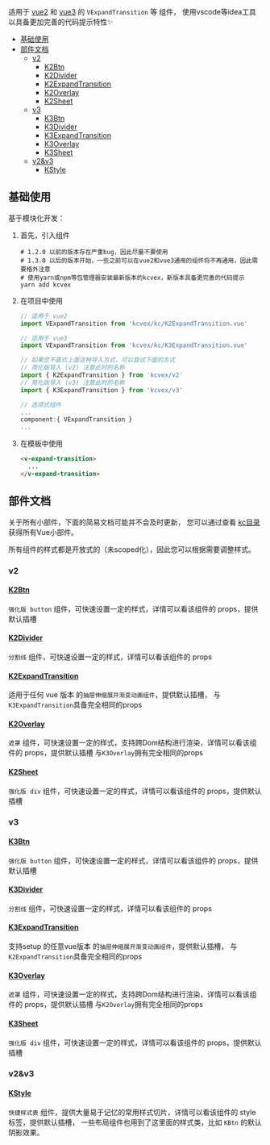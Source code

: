 适用于 [vue2](https://v2.vuejs.org/) 和 [vue3](https://vuejs.org/) 的 `VExpandTransition` 等 组件，
使用vscode等idea工具以具备更加完善的代码提示特性✨

<!-- TOC -->
  * [基础使用](#基础使用)
  * [部件文档](#部件文档)
    * [v2](#v2)
      * [K2Btn](#k2btn)
      * [K2Divider](#k2divider)
      * [K2ExpandTransition](#k2expandtransition)
      * [K2Overlay](#k2overlay)
      * [K2Sheet](#k2sheet)
    * [v3](#v3)
      * [K3Btn](#k3btn)
      * [K3Divider](#k3divider)
      * [K3ExpandTransition](#k3expandtransition)
      * [K3Overlay](#k3overlay)
      * [K3Sheet](#k3sheet)
    * [v2&v3](#v2v3)
      * [KStyle](#kstyle)
<!-- TOC -->

## 基础使用

基于模块化开发：

   1. 首先，引入组件
      ```shell
      # 1.2.0 以前的版本存在严重bug，因此尽量不要使用
      # 1.3.0 以后的版本开始，一些之前可以在vue2和vue3通用的组件将不再通用，因此需要格外注意
      # 使用yarn或npm等包管理器安装最新版本的kcvex，新版本具备更完善的代码提示
      yarn add kcvex
      ```
   2. 在项目中使用   
      ```javascript
      // 适用于 vue2
      import VExpandTransition from 'kcvex/kc/K2ExpandTransition.vue'
      
      // 适用于 vue3
      import VExpandTransition from 'kcvex/kc/K3ExpandTransition.vue'
      
      // 如果您不喜欢上面这种导入方式，可以尝试下面的方式
      // 简化版导入 (v2) 注意此时的名称
      import { K2ExpandTransition } from 'kcvex/v2'
      // 简化版导入 (v3) 注意此时的名称
      import { K3ExpandTransition } from 'kcvex/v3'
      ```
      ```javascript
      // 选项式组件
      ...
      component:{ VExpandTransition }
      ...
      ```
   2. 在模板中使用
      ```html
      <v-expand-transition>
        ...
      </v-expand-transition>
      ```
      
## 部件文档

关于所有小部件，下面的简易文档可能并不会及时更新，
您可以通过查看 [kc目录](./kc/) 获得所有Vue小部件。

所有组件的样式都是开放式的（未scoped化），因此您可以根据需要调整样式。

### v2

#### [K2Btn](./kc/K2Btn.vue)

`强化版 button` 组件，可快速设置一定的样式，详情可以看该组件的 props，提供默认插槽

#### [K2Divider](./kc/K2Divider.vue)

`分割线` 组件，可快速设置一定的样式，详情可以看该组件的 props

#### [K2ExpandTransition](./kc/K2ExpandTransition.vue)

适用于任何 vue 版本 的`抽屉伸缩展开渐变动画组件`，提供默认插槽，
与`K3ExpandTransition`具备完全相同的props

#### [K2Overlay](./kc/K2Overlay.vue)

`遮罩` 组件，可快速设置一定的样式，支持跨Dom结构进行渲染，详情可以看该组件的 props，提供默认插槽
与`K3Overlay`拥有完全相同的props

#### [K2Sheet](./kc/K2Sheet.vue)

`强化版 div` 组件，可快速设置一定的样式，详情可以看该组件的 props，提供默认插槽

### v3

#### [K3Btn](./kc/K3Btn.vue)

`强化版 button` 组件，可快速设置一定的样式，详情可以看该组件的 props，提供默认插槽

#### [K3Divider](./kc/K3Divider.vue)

`分割线` 组件，可快速设置一定的样式，详情可以看该组件的 props

#### [K3ExpandTransition](./kc/K3ExpandTransition.vue)

支持setup 的任意vue版本 的`抽屉伸缩展开渐变动画组件`，提供默认插槽，
与`K2ExpandTransition`具备完全相同的props

#### [K3Overlay](./kc/K3Overlay.vue)

`遮罩` 组件，可快速设置一定的样式，支持跨Dom结构进行渲染，详情可以看该组件的 props，提供默认插槽
与`K2Overlay`拥有完全相同的props

#### [K3Sheet](./kc/K3Sheet.vue)

`强化版 div` 组件，可快速设置一定的样式，详情可以看该组件的 props，提供默认插槽

### v2&v3

#### [KStyle](./kc/KStyle.vue)

`快捷样式表` 组件，提供大量易于记忆的常用样式切片，详情可以看该组件的 style 标签，提供默认插槽，
一些布局组件也用到了这里面的样式类，比如 `KBtn` 的默认阴影效果。
